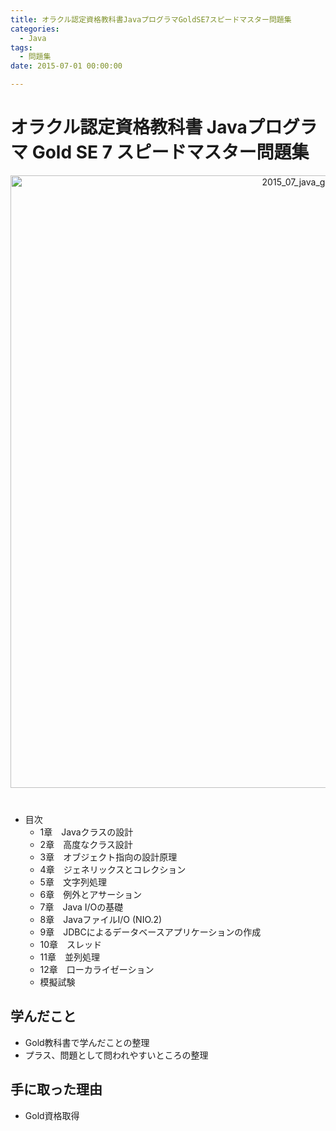 ```yaml
---
title: オラクル認定資格教科書JavaプログラマGoldSE7スピードマスター問題集
categories:
  - Java 
tags: 
  - 問題集
date: 2015-07-01 00:00:00

---
```


# オラクル認定資格教科書 Javaプログラマ Gold SE 7 スピードマスター問題集

<div style="text-align:center; margin-bottom: 40px">
<img src="/img/cover/2015_07_java_gold_excercise.jpg" alt="2015_07_java_gold_excercise" title="2015_07_java_gold_excercise" style="width:980px">
</div>

- 目次
  - 1章　Javaクラスの設計
  - 2章　高度なクラス設計
  - 3章　オブジェクト指向の設計原理
  - 4章　ジェネリックスとコレクション
  - 5章　文字列処理
  - 6章　例外とアサーション
  - 7章　Java I/Oの基礎
  - 8章　JavaファイルI/O (NIO.2)
  - 9章　JDBCによるデータベースアプリケーションの作成
  - 10章　スレッド
  - 11章　並列処理
  - 12章　口ーカライゼーション
  - 模擬試験

## 学んだこと

- Gold教科書で学んだことの整理
- プラス、問題として問われやすいところの整理

## 手に取った理由

- Gold資格取得
